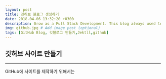 ```yaml
---
layout: post
title: 깃허브 블로그 생성하기
date: 2018-04-06 13:32:20 +0300
description: Grow as a Full Stack Development. This blog always used to keep learning knowledge.
img: github.jpg # Add image post (optional)
tags: [GitHub Blog, 깃블로그 만들기,Jektll,github]
---
```

## 깃허브 사이트 만들기
<hr>
GitHub에 사이트를 제작하기 위해서는